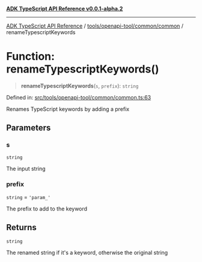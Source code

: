 [**ADK TypeScript API Reference v0.0.1-alpha.2**](../../../../../README.md)

***

[ADK TypeScript API Reference](../../../../../modules.md) / [tools/openapi-tool/common/common](../README.md) / renameTypescriptKeywords

# Function: renameTypescriptKeywords()

> **renameTypescriptKeywords**(`s`, `prefix`): `string`

Defined in: [src/tools/openapi-tool/common/common.ts:63](https://github.com/njraladdin/adk-typescript/blob/main/src/tools/openapi-tool/common/common.ts#L63)

Renames TypeScript keywords by adding a prefix

## Parameters

### s

`string`

The input string

### prefix

`string` = `'param_'`

The prefix to add to the keyword

## Returns

`string`

The renamed string if it's a keyword, otherwise the original string
